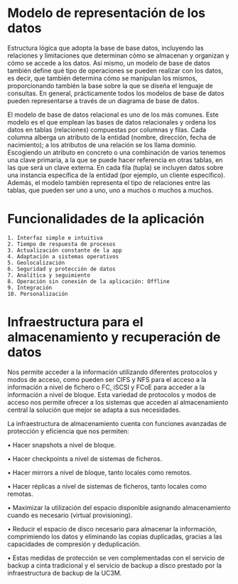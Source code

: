 
# Modelo de representación de los datos
Estructura lógica que adopta la base de base datos, incluyendo las relaciones y limitaciones que determinan cómo se almacenan y organizan y cómo se accede a los datos. Así mismo, un modelo de base de datos también define qué tipo de operaciones se pueden realizar con los datos, es decir, que también determina cómo se manipulan los mismos, proporcionando también la base sobre la que se diseña el lenguaje de consultas.
En general, prácticamente todos los modelos de base de datos pueden representarse a través de un diagrama de base de datos.

El modelo de base de datos relacional es uno de los más comunes. Este modelo es el que emplean las bases de datos relacionales y ordena los datos en tablas (relaciones) compuestas por columnas y filas.
Cada columna alberga un atributo de la entidad (nombre, dirección, fecha de nacimiento); a los atributos de una relación se los llama dominio. Escogiendo un atributo en concreto o una combinación de varios tenemos una clave primaria, a la que se puede hacer referencia en otras tablas, en las que será un clave externa.
En cada fila (tupla) se incluyen datos sobre una instancia específica de la entidad (por ejemplo, un cliente específico). Además, el modelo también representa el tipo de relaciones entre las tablas, que pueden ser uno a uno, uno a muchos o muchos a muchos.

# Funcionalidades de la aplicación
    1. Interfaz simple e intuitiva
    2. Tiempo de respuesta de procesos
    3. Actualización constante de la app
    4. Adaptación a sistemas operativos
    5. Geolocalización
    6. Seguridad y protección de datos
    7. Analítica y seguimiento
    8. Operación sin conexión de la aplicación: Offline
    9. Integración
    10. Personalización

# Infraestructura para el almacenamiento y recuperación de datos
Nos permite acceder a la información utilizando diferentes protocolos y modos de acceso, como pueden ser CIFS y NFS para el acceso a la información a nivel de fichero o FC, iSCSI y FCoE para acceder a la información a nivel de bloque. Esta variedad de protocolos y modos de acceso nos permite ofrecer a los sistemas que acceden al almacenamiento central la solución que mejor se adapta a sus necesidades.

La infraestructura de almacenamiento cuenta con funciones avanzadas de protección y eficiencia que nos permiten:

• Hacer snapshots a nivel de bloque.

• Hacer checkpoints a nivel de sistemas de ficheros.

• Hacer mirrors a nivel de bloque, tanto locales como remotos.

• Hacer réplicas a nivel de sistemas de ficheros, tanto locales como remotas.

• Maximizar la utilización del espacio disponible asignando almacenamiento cuando es necesario (virtual provisioning).

• Reducir el espacio de disco necesario para almacenar la información, comprimiendo los datos y eliminando las copias duplicadas, gracias a las capacidades de compresión y deduplicación.

• Estas medidas de protección se ven complementadas con el servicio de backup a cinta tradicional y el servicio de backup a disco prestado por la infraestructura de backup de la UC3M.

``` Modelo                                                             function getLibro($id)                                                               {                                                                  $db = getConnection();                                          $query = 'SELECT * FROM libros WHERE id = ?';                   $stmt = $db->prepare($query);                           $stmt->execute(array($id));                                     $libro = $stmt->fetch();                                        return $libro;                                                              }                                                       Controlador                                                  function ver ()                                                                 {                                                                   if ( !isset ( $_GET [ 'id' ] ) )                                                                  die("No has especificado un identificador de libro.");                                                                  $id = $_GET [ 'id' ];                                                                    //Incluimos el modelo correspondiente                           require 'models/libros_model.php';                                                                //Le pide al modelo el libro con id = $id                       $libro = getLibro($id);                                                                  if ($libro === null)                                                              die("Identificador de libro incorrecto");                                                                    //Pasamos a la vista toda la información que se desea representar                                                       include('views/libros_ver.php');                                   }                                                                Vista                                                           <html>                                                          <head>                                                  <title>LIBRERIA UAZON</title>                                                               </head>                                                     <body>                                                              <h1>Ver datos de un libro</h1>                                  <table border="1">                                              <tr>                                                        <th>TITULO</th>                                            <th>PRECIO</th>                                                     </tr>                                                            <tr>                                                            <td><?php echo $libro['titulo'] ?></td>                         <td><?php echo number_format($libro['precio'],2)?></td>             </tr>                                                               </table>                                                            </body>                                                             </html>                                                     Controlador frontal index.php                                       <?php                                                                //La carpeta donde buscaremos los controladores                 define ('CONTROLLERS_FOLDER', "controllers/");                       //Si no se indica un controlador, este es el controlador que se usará                                                         define ('DEFAULT_CONTROLLER', "libros");                             //Si no se indica una acción, esta acción es la que se usará define ('DEFAULT_ACTION', "listar");                                 //Obtenemos el controlador.                                          //Si el usuario no lo introduce, seleccionamos el de por defecto. $controller = DEFAULT_CONTROLLER;                                  if ( !empty ( $_GET[ 'controller' ] ) )                     $controller = $_GET [ 'controller' ];                         $action = DEFAULT_ACTION;                                            // Obtenemos la acción seleccionada.                                // Si el usuario no la introduce, seleccionamos la de por defecto.  if ( !empty ( $_GET [ 'action' ] ) )                             $action = $_GET [ 'action' ];                                                                    //Ya tenemos el controlador y la accion                                                               //Formamos el nombre del fichero que contiene nuestro controlador                                                    $controller = CONTROLLERS_FOLDER . $controller . '_controller.php';  //Si la variable ($controller) es un fichero lo requerimos                                                         if ( is_file ( $controller ) )                                    require_once ($controller)                                        else                                                               die ('El controlador no existe - 404 not found');                    //Si la variable $action es una función la ejecutamos o detenemos el script                                                             if ( is_callable ($action) )                                        $action();                                                          else                                                                die ('La accion no existe - 404 not found')